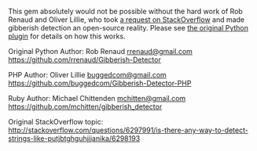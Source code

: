 This gem absolutely would not be possible without the hard work of Rob Renaud and Oliver Lillie, who took [a request on StackOverflow](http://stackoverflow.com/questions/6297991/is-there-any-way-to-detect-strings-like-putjbtghguhjjjanika/6298193#6298193) and made gibberish detection an open-source reality.  Please see [the original Python plugin](https://github.com/rrenaud/Gibberish-Detector) for details on how this works.

Original Python Author: Rob Renaud <rrenaud@gmail.com> https://github.com/rrenaud/Gibberish-Detector

PHP Author: Oliver Lillie <buggedcom@gmail.com> https://github.com/buggedcom/Gibberish-Detector-PHP

Ruby Author: Michael Chittenden <mchitten@gmail.com> https://github.com/mchitten/gibberish_detector

Original StackOverflow topic: http://stackoverflow.com/questions/6297991/is-there-any-way-to-detect-strings-like-putjbtghguhjjjanika/6298193
